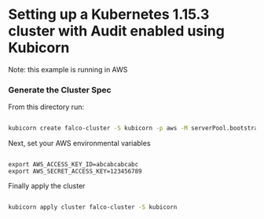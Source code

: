 # Setting up a Kubernetes 1.15.3 cluster with Audit enabled using Kubicorn

Note: this example is running in AWS

### Generate the Cluster Spec

From this directory run:

```bash

kubicorn create falco-cluster -S kubicorn -p aws -M serverPool.bootstrapScripts[0]=kubicorn/amazon_k8s_ubuntu_16.04_master.sh -N serverPool.bootstrapScripts[0]=kubicorn/amazon_k8s_ubuntu_16.04_node.sh

```

Next, set your AWS environmental variables

```

export AWS_ACCESS_KEY_ID=abcabcabcabc
export AWS_SECRET_ACCESS_KEY=123456789

```

Finally apply the cluster

```bash

kubicorn apply cluster falco-cluster -S kubicorn

```
